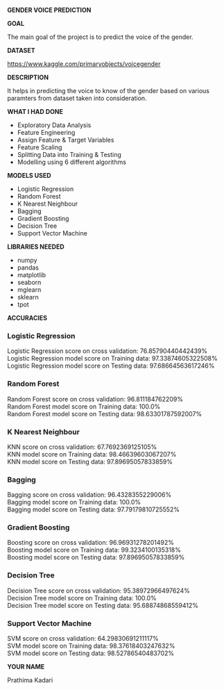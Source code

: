 **GENDER VOICE PREDICTION**

**GOAL**

The main goal of the project is to predict the voice of the gender.

**DATASET**

https://www.kaggle.com/primaryobjects/voicegender

**DESCRIPTION**

It helps in predicting the voice to know of the gender based on various paramters from dataset taken into consideration.

**WHAT I HAD DONE**

- Exploratory Data Analysis
- Feature Engineering
- Assign Feature & Target Variables
- Feature Scaling
- Splitting Data into Training & Testing
- Modelling using 6 different algorithms

**MODELS USED**

- Logistic Regression
- Random Forest
- K Nearest Neighbour
- Bagging
- Gradient Boosting
- Decision Tree
- Support Vector Machine

**LIBRARIES NEEDED**

- numpy
- pandas
- matplotlib
- seaborn
- mglearn
- sklearn
- tpot

**ACCURACIES**

### Logistic Regression

Logistic Regression score on cross validation: 76.85790440442439% <br>
Logistic Regression model score on Training data: 97.33874605322508% <br>
Logistic Regression model score on Testing data: 97.68664563617246% <br>

### Random Forest

Random Forest score on cross validation: 96.811184762209% <br>
Random Forest model score on Training data: 100.0% <br>
Random Forest model score on Testing data: 98.63301787592007% <br>

### K Nearest Neighbour

KNN score on cross validation: 67.7692369125105% <br>
KNN model score on Training data: 98.46639603067207% <br>
KNN model score on Testing data: 97.89695057833859% <br>

### Bagging

Bagging score on cross validation: 96.4328355229006% <br>
Bagging model score on Training data: 100.0% <br>
Bagging model score on Testing data: 97.79179810725552% <br>

### Gradient Boosting

Boosting score on cross validation: 96.96931278201492% <br>
Boosting model score on Training data: 99.3234100135318% <br>
Boosting model score on Testing data: 97.89695057833859% <br>

### Decision Tree

Decision Tree score on cross validation: 95.38972966497624% <br>
Decision Tree model score on Training data: 100.0% <br>
Decision Tree model score on Testing data: 95.68874868559412% <br>

### Support Vector Machine

SVM score on cross validation: 64.29830691211117% <br>
SVM model score on Training data: 98.37618403247632% <br>
SVM model score on Testing data: 98.52786540483702% <br>

**YOUR NAME**

Prathima Kadari
